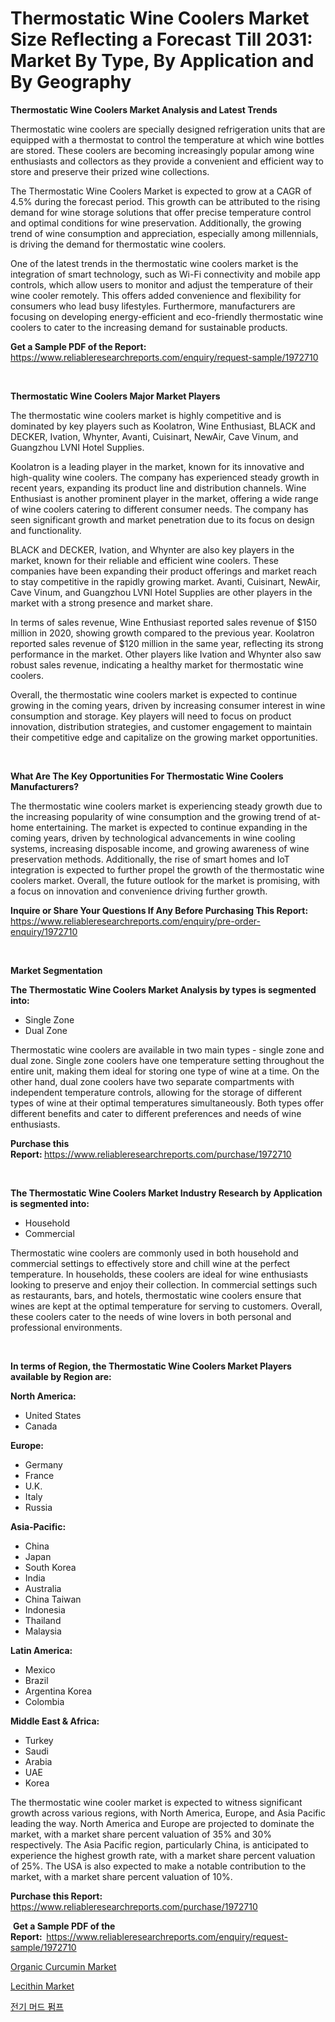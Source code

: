 <p><h1>Thermostatic Wine Coolers Market Size Reflecting a Forecast Till 2031: Market By Type, By Application and By Geography</h1></p><p><strong>Thermostatic Wine Coolers Market Analysis and Latest Trends</strong></p>
<p><p>Thermostatic wine coolers are specially designed refrigeration units that are equipped with a thermostat to control the temperature at which wine bottles are stored. These coolers are becoming increasingly popular among wine enthusiasts and collectors as they provide a convenient and efficient way to store and preserve their prized wine collections.</p><p>The Thermostatic Wine Coolers Market is expected to grow at a CAGR of 4.5% during the forecast period. This growth can be attributed to the rising demand for wine storage solutions that offer precise temperature control and optimal conditions for wine preservation. Additionally, the growing trend of wine consumption and appreciation, especially among millennials, is driving the demand for thermostatic wine coolers.</p><p>One of the latest trends in the thermostatic wine coolers market is the integration of smart technology, such as Wi-Fi connectivity and mobile app controls, which allow users to monitor and adjust the temperature of their wine cooler remotely. This offers added convenience and flexibility for consumers who lead busy lifestyles. Furthermore, manufacturers are focusing on developing energy-efficient and eco-friendly thermostatic wine coolers to cater to the increasing demand for sustainable products.</p></p>
<p><strong>Get a Sample PDF of the Report:&nbsp;</strong> <a href="https://www.reliableresearchreports.com/enquiry/request-sample/1972710">https://www.reliableresearchreports.com/enquiry/request-sample/1972710</a></p>
<p>&nbsp;</p>
<p><strong>Thermostatic Wine Coolers Major Market Players</strong></p>
<p><p>The thermostatic wine coolers market is highly competitive and is dominated by key players such as Koolatron, Wine Enthusiast, BLACK and DECKER, Ivation, Whynter, Avanti, Cuisinart, NewAir, Cave Vinum, and Guangzhou LVNI Hotel Supplies. </p><p>Koolatron is a leading player in the market, known for its innovative and high-quality wine coolers. The company has experienced steady growth in recent years, expanding its product line and distribution channels. Wine Enthusiast is another prominent player in the market, offering a wide range of wine coolers catering to different consumer needs. The company has seen significant growth and market penetration due to its focus on design and functionality.</p><p>BLACK and DECKER, Ivation, and Whynter are also key players in the market, known for their reliable and efficient wine coolers. These companies have been expanding their product offerings and market reach to stay competitive in the rapidly growing market. Avanti, Cuisinart, NewAir, Cave Vinum, and Guangzhou LVNI Hotel Supplies are other players in the market with a strong presence and market share.</p><p>In terms of sales revenue, Wine Enthusiast reported sales revenue of $150 million in 2020, showing growth compared to the previous year. Koolatron reported sales revenue of $120 million in the same year, reflecting its strong performance in the market. Other players like Ivation and Whynter also saw robust sales revenue, indicating a healthy market for thermostatic wine coolers.</p><p>Overall, the thermostatic wine coolers market is expected to continue growing in the coming years, driven by increasing consumer interest in wine consumption and storage. Key players will need to focus on product innovation, distribution strategies, and customer engagement to maintain their competitive edge and capitalize on the growing market opportunities.</p></p>
<p>&nbsp;</p>
<p><strong>What Are The Key Opportunities For Thermostatic Wine Coolers Manufacturers?</strong></p>
<p><p>The thermostatic wine coolers market is experiencing steady growth due to the increasing popularity of wine consumption and the growing trend of at-home entertaining. The market is expected to continue expanding in the coming years, driven by technological advancements in wine cooling systems, increasing disposable income, and growing awareness of wine preservation methods. Additionally, the rise of smart homes and IoT integration is expected to further propel the growth of the thermostatic wine coolers market. Overall, the future outlook for the market is promising, with a focus on innovation and convenience driving further growth.</p></p>
<p><strong>Inquire or Share Your Questions If Any Before Purchasing This Report:</strong> <a href="https://www.reliableresearchreports.com/enquiry/pre-order-enquiry/1972710">https://www.reliableresearchreports.com/enquiry/pre-order-enquiry/1972710</a></p>
<p>&nbsp;</p>
<p><strong>Market Segmentation</strong></p>
<p><strong>The Thermostatic Wine Coolers Market Analysis by types is segmented into:</strong></p>
<p><ul><li>Single Zone</li><li>Dual Zone</li></ul></p>
<p><p>Thermostatic wine coolers are available in two main types - single zone and dual zone. Single zone coolers have one temperature setting throughout the entire unit, making them ideal for storing one type of wine at a time. On the other hand, dual zone coolers have two separate compartments with independent temperature controls, allowing for the storage of different types of wine at their optimal temperatures simultaneously. Both types offer different benefits and cater to different preferences and needs of wine enthusiasts.</p></p>
<p><strong>Purchase this Report:&nbsp;</strong><a href="https://www.reliableresearchreports.com/purchase/1972710">https://www.reliableresearchreports.com/purchase/1972710</a></p>
<p>&nbsp;</p>
<p><strong>The Thermostatic Wine Coolers Market Industry Research by Application is segmented into:</strong></p>
<p><ul><li>Household</li><li>Commercial</li></ul></p>
<p><p>Thermostatic wine coolers are commonly used in both household and commercial settings to effectively store and chill wine at the perfect temperature. In households, these coolers are ideal for wine enthusiasts looking to preserve and enjoy their collection. In commercial settings such as restaurants, bars, and hotels, thermostatic wine coolers ensure that wines are kept at the optimal temperature for serving to customers. Overall, these coolers cater to the needs of wine lovers in both personal and professional environments.</p></p>
<p>&nbsp;</p>
<p><strong>In terms of Region, the Thermostatic Wine Coolers Market Players available by Region are:</strong></p>
<p>
    <p> <strong> North America: </strong>
        <ul>
            <li>United States</li>
            <li>Canada</li>
        </ul>
        </p> 
    <p> <strong> Europe: </strong>
        <ul>
            <li>Germany</li>
            <li>France</li>
            <li>U.K.</li>
            <li>Italy</li>
            <li>Russia</li>
        </ul>
        </p> 
    <p> <strong> Asia-Pacific: </strong>
        <ul>
            <li>China</li>
            <li>Japan</li>
            <li>South Korea</li>
            <li>India</li>
            <li>Australia</li>
            <li>China Taiwan</li>
            <li>Indonesia</li>
            <li>Thailand</li>
            <li>Malaysia</li>
        </ul>
        </p> 
    <p> <strong> Latin America: </strong>
        <ul>
            <li>Mexico</li>
            <li>Brazil</li>
            <li>Argentina Korea</li>
            <li>Colombia</li>
        </ul>
        </p> 
    <p> <strong> Middle East & Africa: </strong>
        <ul>
            <li>Turkey</li>
            <li>Saudi</li>
            <li>Arabia</li>
            <li>UAE</li>
            <li>Korea</li>
        </ul>
    </p>
    </p>
<p><p>The thermostatic wine cooler market is expected to witness significant growth across various regions, with North America, Europe, and Asia Pacific leading the way. North America and Europe are projected to dominate the market, with a market share percent valuation of 35% and 30% respectively. The Asia Pacific region, particularly China, is anticipated to experience the highest growth rate, with a market share percent valuation of 25%. The USA is also expected to make a notable contribution to the market, with a market share percent valuation of 10%.</p></p>
<p><strong>Purchase this Report: </strong><a href="https://www.reliableresearchreports.com/purchase/1972710">https://www.reliableresearchreports.com/purchase/1972710</a></p>
<p>&nbsp;<strong>Get a Sample PDF of the Report:&nbsp;&nbsp;</strong><a href="https://www.reliableresearchreports.com/enquiry/request-sample/1972710">https://www.reliableresearchreports.com/enquiry/request-sample/1972710</a></p>
<p><strong></strong></p>
<p><p><a href="https://issuu.com/reportprime-2/docs/organic-curcumin-market-size-2030.pptx">Organic Curcumin Market</a></p><p><a href="https://issuu.com/reportprime-2/docs/lecithin-market-size-2030.pptx">Lecithin Market</a></p><p><a href="https://github.com/BrettWeberrt8767765/Market-Research-Report-List-1/blob/main/55787677732.md">전기 머드 펌프</a></p></p>